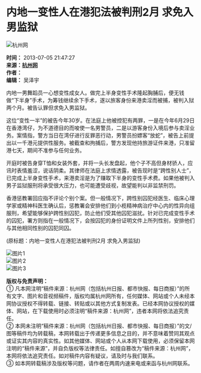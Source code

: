 # 内地一变性人在港犯法被判刑2月 求免入男监狱

![杭州网](../../../images/attachement/gif/site2/20110704/b8ac6f87bfff0f7bae5e0b.gif)

**时间：** 2013-07-05 21:47:27  
**来源：[杭州网](http://www.hangzhou.com.cn)**  
**作者：**  
**编辑：** 吴泽宇

内地一男舞蹈员一心想变性成女人。做完上半身变性手术隆起胸脯后，便无钱做“下半身”手术，为筹钱继续余下手术，遂以旅客身份来港卖淫而被捕，被判入狱两个月。被告认罪但求免入男监狱。

这位“变性一半”的被告今年30岁。在法庭上他被控犯有两罪，一是在今年6月29日在香港湾仔，为不道德目的而唆使一名男警员，二是以游客身份入境后参与卖淫业务。案情指，警方当日在湾仔进行反罪恶行动，男警员扮嫖客“放蛇”，被告上前提出以一千港元提供性服务。被截查和拘捕后，警方发现他持旅游证件来港，只准留港七天，期间不准参与任何业务。

开庭时被告身穿T恤和女装外套，并将一头长发盘起，他个子不高但身材骄人，应讯时表情羞涩，说话阴柔。其律师在法庭上求情透露，被告现时是“跨性别人士”，已完成上半身变性手术，来港卖淫是为了赚取下半身的变性手术费。如果他被判入男子监狱服刑将承受很大压力，也可能遭受歧视，故望能判以非监禁刑罚。

香港惩教署回应指不评论个别个案。但一般情况下，跨性别囚犯经医生、临床心理学家或精神科医生确认后，惩教署会安排他们到小榄精神病治疗中心内的性异向组服刑，希望能够保护跨性别囚犯，防止他们受其他囚犯滋扰。针对已完成变性手术的囚犯，署方则指在一般情况下，会按囚犯的身份证明文件上所列性别，安排他们与其他相同性别的囚犯同囚。

(原标题：内地一变性人在港犯法被判刑2月 求免入男监狱)

![图片1](../../../images/attachement/jpg/site2/20130705/b8ac6f29eb33134055fb17.jpg)  
![图片2](../../../images/attachement/jpg/site2/20130705/f04da2df35dd13407faf2c.jpg)  
![图片3](../../../images/attachement/jpg/site2/20130705/b8ac6f29eb331340564260.jpg)  

**版权与免责声明：**  
① 凡本网注明“稿件来源：杭州网（包括杭州日报、都市快报、每日商报）”的所有文字、图片和音视频稿件，版权均属杭州网所有，任何媒体、网站或个人未经本网协议授权不得转载、链接、转贴或以其他方式复制发表。已经本网协议授权的媒体、网站，在下载使用时必须注明“稿件来源：杭州网”，违者本网将依法追究责任。  
② 本网未注明“稿件来源：杭州网（包括杭州日报、都市快报、每日商报）”的文/图等稿件均为转载稿，本网转载出于传递更多信息之目的，并不意味着赞同其观点或证实其内容的真实性。如其他媒体、网站或个人从本网下载使用，必须保留本网注明的“稿件来源”，并自负版权等法律责任。如擅自篡改为“稿件来源：杭州网”，本网将依法追究责任。如对稿件内容有疑议，请及时与我们联系。  
③ 如本网转载稿涉及版权等问题，请作者在两周内速来电或来函与杭州网联系。
